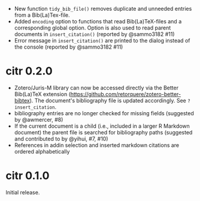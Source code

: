 
- New function `tidy_bib_file()` removes duplicate and unneeded entries from a Bib(La)Tex-file.
- Added `encoding` option to functions that read Bib(La)TeX-files and a corresponding global option. Option is also used to read parent documents in `insert_citation()` (reported by @sammo3182 #11)
- Error message in `insert_citation()` are printed to the dialog instead of the console (reported by @sammo3182 #11)

# citr 0.2.0

- Zotero/Juris-M library can now be accessed directly via the Better Bib(La)TeX extension (https://github.com/retorquere/zotero-better-bibtex). The document's bibliography file is updated accordingly. See `?insert_citation`.
- bibliography entries are no longer checked for missing fields (suggested by @awmercer, #8)
- If the current document is a child (i.e., included in a larger R Markdown document) the parent file is searched for bibliography paths (suggested and contributed to by @yihui, #7, #10)
- References in addin selection and inserted markdown citations are ordered alphabetically

# citr 0.1.0

Initial release.